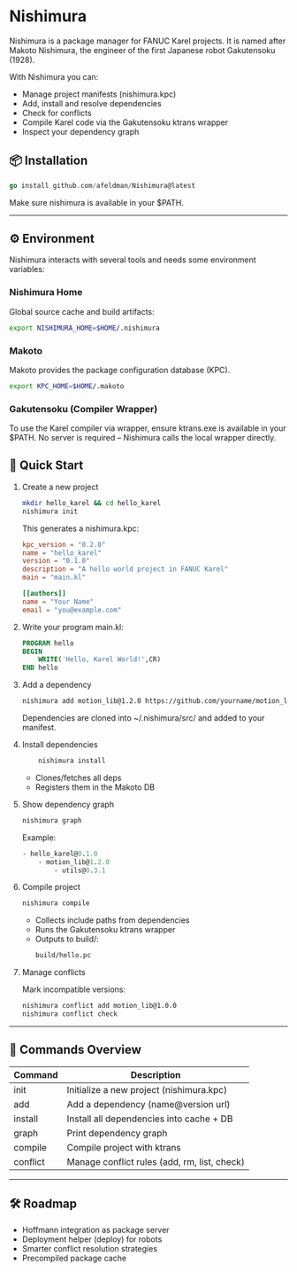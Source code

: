 # Nishimura

Nishimura is a package manager for FANUC Karel projects.
It is named after Makoto Nishimura, the engineer of the first Japanese robot Gakutensoku (1928).

With Nishimura you can:

- Manage project manifests (nishimura.kpc)
- Add, install and resolve dependencies
- Check for conflicts
- Compile Karel code via the Gakutensoku ktrans wrapper
- Inspect your dependency graph

## 📦 Installation
```go
go install github.com/afeldman/Nishimura@latest
```

Make sure nishimura is available in your $PATH.

---

## ⚙️ Environment

Nishimura interacts with several tools and needs some environment variables:

### Nishimura Home

Global source cache and build artifacts:
```bash
export NISHIMURA_HOME=$HOME/.nishimura
```

### Makoto

Makoto provides the package configuration database (KPC).
```bash
export KPC_HOME=$HOME/.makoto
```

### Gakutensoku (Compiler Wrapper)

To use the Karel compiler via wrapper, ensure ktrans.exe is available in your $PATH.
No server is required – Nishimura calls the local wrapper directly.

## 🚀 Quick Start
1. Create a new project
    ```bash
    mkdir hello_karel && cd hello_karel
    nishimura init
    ```
    This generates a nishimura.kpc:
    ```toml
    kpc_version = "0.2.0"
    name = "hello_karel"
    version = "0.1.0"
    description = "A hello world project in FANUC Karel"
    main = "main.kl"

    [[authors]]
    name = "Your Name"
    email = "you@example.com"
    ```

2. Write your program
    main.kl:
    ```pascal
    PROGRAM hello
    BEGIN
        WRITE('Hello, Karel World!',CR)
    END hello
    ```

3. Add a dependency
    ```bash
    nishimura add motion_lib@1.2.0 https://github.com/yourname/motion_lib.git
    ```

    Dependencies are cloned into ~/.nishimura/src/ and added to your manifest.

4. Install dependencies
    ```bash
        nishimura install
    ```

    - Clones/fetches all deps
    - Registers them in the Makoto DB

5. Show dependency graph
    ```bash
    nishimura graph
    ```

    Example:
    ```graphql
    - hello_karel@0.1.0
        - motion_lib@1.2.0
            - utils@0.3.1
    ```

6. Compile project
    ```bash
    nishimura compile
    ```

    - Collects include paths from dependencies
    - Runs the Gakutensoku ktrans wrapper
    - Outputs to build/:
        ```bash
        build/hello.pc
        ```

7. Manage conflicts

    Mark incompatible versions:
    ```bash
    nishimura conflict add motion_lib@1.0.0
    nishimura conflict check
    ```
---
## 🔑 Commands Overview
|Command|	Description|
|-------|--------------|
|init|	Initialize a new project (nishimura.kpc)|
|add	|Add a dependency (name@version url)|
|install|	Install all dependencies into cache + DB|
|graph|	Print dependency graph|
|compile|	Compile project with ktrans|
|conflict|	Manage conflict rules (add, rm, list, check)|

---

## 🛠️ Roadmap

- Hoffmann integration as package server
- Deployment helper (deploy) for robots
- Smarter conflict resolution strategies
- Precompiled package cache
